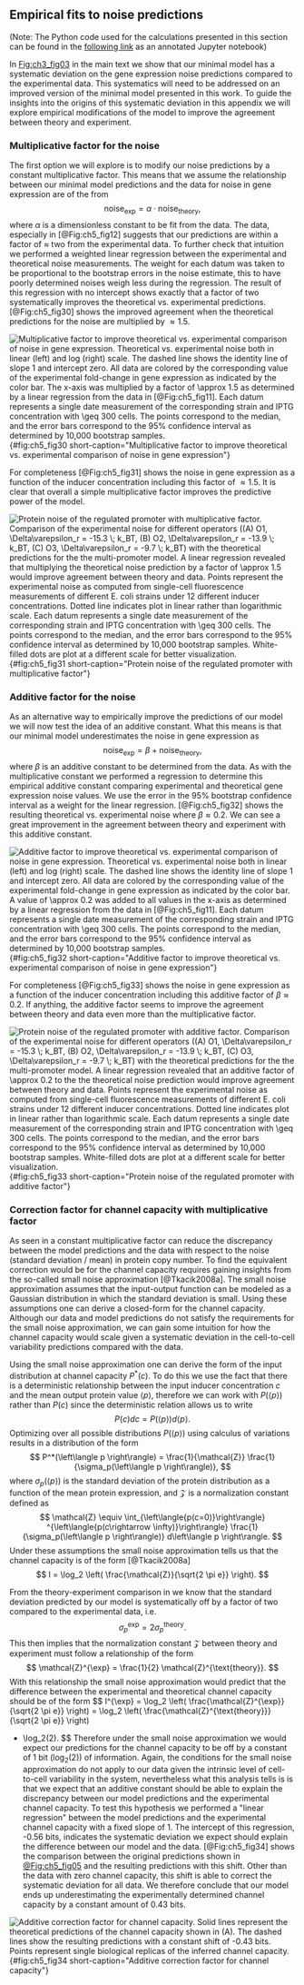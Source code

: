 ## Empirical fits to noise predictions 

(Note: The Python code used for the calculations presented in this section can
be found in the [following
link](https://www.rpgroup.caltech.edu/chann_cap/src/theory/html/empirical_constants.html)
as an annotated Jupyter notebook)

In [Fig:ch3_fig03](C) in the main text we show that our minimal model has a
systematic deviation on the gene expression noise predictions compared to the
experimental data. This systematics will need to be addressed on an improved
version of the minimal model presented in this work. To guide the insights into
the origins of this systematic deviation in this appendix we will explore
empirical modifications of the model to improve the agreement between theory and
experiment.

### Multiplicative factor for the noise 

The first option we will explore is to modify our noise predictions by a
constant multiplicative factor. This means that we assume the relationship
between our minimal model predictions and the data for noise in gene expression
are of the from
$$
\text{noise}_{\text{exp}} = \alpha \cdot \text{noise}_{\text{theory}},
$$
where $\alpha$ is a dimensionless constant to be fit from the data. The data,
especially in [@Fig:ch5_fig12] suggests that our predictions are within a factor
of $\approx$ two from the experimental data. To further check that intuition we
performed a weighted linear regression between the experimental and theoretical
noise measurements. The weight for each datum was taken to be proportional to
the bootstrap errors in the noise estimate, this to have poorly determined
noises weigh less during the regression. The result of this regression with no
intercept shows exactly that a factor of two systematically improves the
theoretical vs. experimental predictions. [@Fig:ch5_fig30] shows the improved
agreement when the theoretical predictions for the noise are multiplied by
$\approx 1.5$.

![**Multiplicative factor to improve theoretical vs. experimental comparison of
noise in gene expression.** Theoretical vs. experimental noise both in linear
(left) and log (right) scale. The dashed line shows the identity line of slope 1
and intercept zero. All data are colored by the corresponding value of the
experimental fold-change in gene expression as indicated by the color bar. The
$x$-axis was multiplied by a factor of $\approx 1.5$ as determined by a linear
regression from the data in [@Fig:ch5_fig11]. Each datum represents a single
date measurement of the corresponding strain and IPTG concentration with $\geq
300$ cells. The points correspond to the median, and the error bars correspond
to the 95% confidence interval as determined by 10,000 bootstrap
samples.](ch5_fig30){#fig:ch5_fig30 short-caption="Multiplicative factor to
improve theoretical vs. experimental comparison of noise in gene expression"}

For completeness [@Fig:ch5_fig31] shows the noise in gene expression as a
function of the inducer concentration including this factor of $\approx 1.5$. It
is clear that overall a simple multiplicative factor improves the predictive
power of the model.

![**Protein noise of the regulated promoter with multiplicative factor.**
Comparison of the experimental noise for different operators ((A) O1,
$\Delta\varepsilon_r = -15.3 \; k_BT$, (B) O2, $\Delta\varepsilon_r = -13.9 \;
k_BT$, (C) O3, $\Delta\varepsilon_r = -9.7 \; k_BT$) with the theoretical
predictions for the the multi-promoter model. A linear regression revealed that
multiplying the theoretical noise prediction by a factor of $\approx 1.5$ would
improve agreement between theory and data. Points represent the experimental
noise as computed from single-cell fluorescence measurements of different *E.
coli* strains under 12 different inducer concentrations. Dotted line indicates
plot in linear rather than logarithmic scale. Each datum represents a single
date measurement of the corresponding strain and IPTG concentration with $\geq
300$ cells. The points correspond to the median, and the error bars correspond
to the 95% confidence interval as determined by 10,000 bootstrap samples.
White-filled dots are plot at a different scale for better
visualization.](ch5_fig31){#fig:ch5_fig31 short-caption="Protein noise of the
regulated promoter with multiplicative factor"}

### Additive factor for the noise 

As an alternative way to empirically improve the predictions of our model we
will now test the idea of an additive constant. What this means is that our
minimal model underestimates the noise in gene expression as
$$
\text{noise}_{\text{exp}} = \beta + \text{noise}_{\text{theory}},
$$
where $\beta$ is an additive constant to be determined from the data. As with
the multiplicative constant we performed a regression to determine this
empirical additive constant comparing experimental and theoretical gene
expression noise values. We use the error in the 95% bootstrap confidence
interval as a weight for the linear regression. [@Fig:ch5_fig32] shows the
resulting theoretical vs. experimental noise where $\beta \approx 0.2$. We can
see a great improvement in the agreement between theory and experiment with this
additive constant.

![**Additive factor to improve theoretical vs. experimental comparison of noise
in gene expression.** Theoretical vs. experimental noise both in linear (left)
and log (right) scale. The dashed line shows the identity line of slope 1 and
intercept zero. All data are colored by the corresponding value of the
experimental fold-change in gene expression as indicated by the color bar. A
value of $\approx 0.2$ was added to all values in the $x$-axis as determined by
a linear regression from the data in [@Fig:ch5_fig11]. Each datum represents a
single date measurement of the corresponding strain and IPTG concentration with
$\geq 300$ cells. The points correspond to the median, and the error bars
correspond to the 95% confidence interval as determined by 10,000 bootstrap
samples.](ch5_fig32){#fig:ch5_fig32 short-caption="Additive factor to improve
theoretical vs. experimental comparison of noise in gene expression"}

For completeness [@Fig:ch5_fig33] shows the noise in gene expression as a
function of the inducer concentration including this additive factor of $\beta
\approx 0.2$. If anything, the additive factor seems to improve the agreement
between theory and data even more than the multiplicative factor.

![**Protein noise of the regulated promoter with additive factor.** Comparison
of the experimental noise for different operators ((A) O1, $\Delta\varepsilon_r
= -15.3 \; k_BT$, (B) O2, $\Delta\varepsilon_r = -13.9 \; k_BT$, (C) O3,
$\Delta\varepsilon_r = -9.7 \; k_BT$) with the theoretical predictions for the
the multi-promoter model. A linear regression revealed that an additive factor
of $\approx 0.2$ to the the theoretical noise prediction would improve agreement
between theory and data. Points represent the experimental noise as computed
from single-cell fluorescence measurements of different *E. coli* strains under
12 different inducer concentrations. Dotted line indicates plot in linear rather
than logarithmic scale. Each datum represents a single date measurement of the
corresponding strain and IPTG concentration with $\geq 300$ cells. The points
correspond to the median, and the error bars correspond to the 95% confidence
interval as determined by 10,000 bootstrap samples. White-filled dots are plot
at a different scale for better visualization.](ch5_fig33){#fig:ch5_fig33
short-caption="Protein noise of the regulated promoter with additive factor"}

### Correction factor for channel capacity with multiplicative factor

As seen in a constant multiplicative factor can reduce the discrepancy between
the model predictions and the data with respect to the noise (standard deviation
/ mean) in protein copy number. To find the equivalent correction would be for
the channel capacity requires gaining insights from the so-called small noise
approximation [@Tkacik2008a]. The small noise approximation assumes that the
input-output function can be modeled as a Gaussian distribution in which the
standard deviation is small. Using these assumptions one can derive a
closed-form for the channel capacity. Although our data and model predictions do
not satisfy the requirements for the small noise approximation, we can gain some
intuition for how the channel capacity would scale given a systematic deviation
in the cell-to-cell variability predictions compared with the data.

Using the small noise approximation one can derive the form of the input
distribution at channel capacity $P^*(c)$. To do this we use the fact that there
is a deterministic relationship between the input inducer concentration $c$ and
the mean output protein value $\left\langle p \right\rangle$, therefore we can
work with $P(\left\langle p \right\rangle)$ rather than $P(c)$ since the
deterministic relation allows us to write 
$$
P(c) dc = P(\left\langle p \right\rangle) d\left\langle p \right\rangle.
$$
Optimizing over all possible distributions $P(\left\langle p \right\rangle)$
using calculus of variations results in a distribution of the form
$$
P^*(\left\langle p \right\rangle) = 
\frac{1}{\mathcal{Z}} \frac{1}{\sigma_p(\left\langle p \right\rangle)},
$$
where $\sigma_p(\left\langle p \right\rangle)$ is the standard deviation of the
protein distribution as a function of the mean protein expression, and
$\mathcal{Z}$ is a normalization constant defined as
$$
\mathcal{Z} \equiv 
\int_{\left\langle{p(c=0)}\right\rangle}
^{\left\langle{p(c\rightarrow \infty)}\right\rangle}
\frac{1}{\sigma_p(\left\langle p \right\rangle)} d\left\langle p \right\rangle.
$$
Under these assumptions the small noise approximation tells us that the channel
capacity is of the form [@Tkacik2008a]
$$
I = \log_2 \left( \frac{\mathcal{Z}}{\sqrt{2 \pi e}} \right).
$$

From the theory-experiment comparison in we know that the standard deviation
predicted by our model is systematically off by a factor of two compared to the
experimental data, i.e.
$$
\sigma_p^{\exp} = 2 \sigma_p^{\text{theory}}.
$$
This then implies that the normalization constant $\mathcal{Z}$ between theory
and experiment must follow a relationship of the form
$$
\mathcal{Z}^{\exp} = \frac{1}{2} \mathcal{Z}^{\text{theory}}.
$$
With this relationship the small noise approximation would predict that the
difference between the experimental and theoretical channel capacity should be
of the form
$$
I^{\exp} = \log_2 \left( \frac{\mathcal{Z}^{\exp}}{\sqrt{2 \pi e}} \right)
= \log_2 \left( \frac{\mathcal{Z}^{\text{theory}}}{\sqrt{2 \pi e}} \right)
- \log_2(2).
$$
Therefore under the small noise approximation we would expect our predictions
for the channel capacity to be off by a constant of 1 bit ($\log_2(2)$) of
information. Again, the conditions for the small noise approximation do not
apply to our data given the intrinsic level of cell-to-cell variability in the
system, nevertheless what this analysis tells is is that we expect that an
additive constant should be able to explain the discrepancy between our model
predictions and the experimental channel capacity. To test this hypothesis we
performed a "linear regression" between the model predictions and the
experimental channel capacity with a fixed slope of 1. The intercept of this
regression, -0.56 bits, indicates the systematic deviation we expect should
explain the difference between our model and the data. [@Fig:ch5_fig34] shows
the comparison between the original predictions shown in [@Fig:ch5_fig05](A) and
the resulting predictions with this shift. Other than the data with zero channel
capacity, this shift is able to correct the systematic deviation for all data.
We therefore conclude that our model ends up underestimating the experimentally
determined channel capacity by a constant amount of 0.43 bits.

![**Additive correction factor for channel capacity.** Solid lines represent the
theoretical predictions of the channel capacity shown in (A). The dashed lines
show the resulting predictions with a constant shift of -0.43 bits. Points
represent single biological replicas of the inferred channel
capacity.](ch5_fig34){#fig:ch5_fig34 short-caption="Additive correction factor
for channel capacity"}
